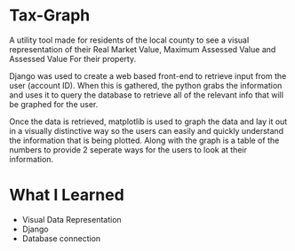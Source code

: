 # Tax-Graph
A utility tool made for residents of the local county to see a visual representation of their Real Market Value, Maximum Assessed Value and Assessed Value For their property.

Django was used to create a web based front-end to retrieve input from the user (account ID). When this is gathered, the python grabs the information and uses it to query the database to retrieve all of the relevant info that will be graphed for the user.

Once the data is retrieved, matplotlib is used to graph the data and lay it out in a visually distinctive way so the users can easily and quickly understand the information that is being plotted. Along with the graph is a table of the numbers to provide 2 seperate ways for the users to look at their information.


# What I Learned
* Visual Data Representation<br>
* Django<br>
* Database connection<br><br>
